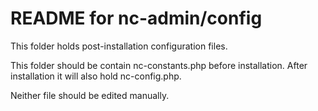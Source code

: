 # README for nc-admin/config

This folder holds post-installation configuration files.

This folder should be contain nc-constants.php before installation. After installation
it will also hold nc-config.php.

Neither file should be edited manually.
